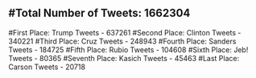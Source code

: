#Total Number of Tweets: 1662304 
---
#First Place: Trump Tweets - 637261
#Second Place: Clinton Tweets - 340221
#Third Place: Cruz Tweets - 248943
#Fourth Place: Sanders Tweets - 184725
#Fifth Place: Rubio Tweets - 104608
#Sixth Place: Jeb! Tweets - 80365
#Seventh Place: Kasich Tweets - 45463
#Last Place: Carson Tweets - 20718
